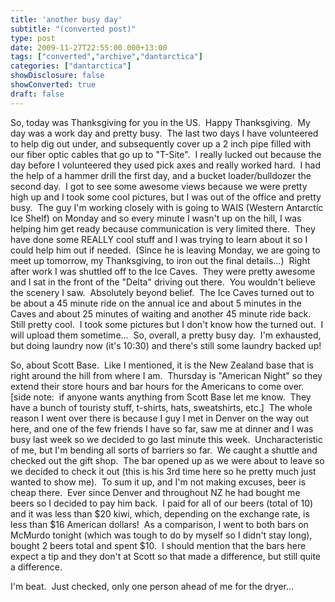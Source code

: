 ```yaml
---
title: 'another busy day'
subtitle: "(converted post)"
type: post
date: 2009-11-27T22:55:00.000+13:00
tags: ["converted","archive","dantarctica"]
categories: ["dantarctica"]
showDisclosure: false
showConverted: true
draft: false
---
```


So, today was Thanksgiving for you in the US.  Happy Thanksgiving.  My day was a work day and pretty busy.  The last two days I have volunteered to help dig out under, and subsequently cover up a 2 inch pipe filled with our fiber optic cables that go up to "T-Site".  I really lucked out because the day before I volunteered they used pick axes and really worked hard.  I had the help of a hammer drill the first day, and a bucket loader/bulldozer the second day.  I got to see some awesome views because we were pretty high up and I took some cool pictures, but I was out of the office and pretty busy.  The guy I'm working closely with is going to WAIS (Western Antarctic Ice Shelf) on Monday and so every minute I wasn't up on the hill, I was helping him get ready because communication is very limited there.  They have done some REALLY cool stuff and I was trying to learn about it so I could help him out if needed.  (Since he is leaving Monday, we are going to meet up tomorrow, my Thanksgiving, to iron out the final details...)  Right after work I was shuttled off to the Ice Caves.  They were pretty awesome and I sat in the front of the "Delta" driving out there.  You wouldn't believe the scenery I saw.  Absolutely beyond belief.  The Ice Caves turned out to be about a 45 minute ride on the annual ice and about 5 minutes in the Caves and about 25 minutes of waiting and another 45 minute ride back.  Still pretty cool.  I took some pictures but I don't know how the turned out.  I will upload them sometime...  So, overall, a pretty busy day.  I'm exhausted, but doing laundry now (it's 10:30) and there's still some laundry backed up!  
  
So, about Scott Base.  Like I mentioned, it is the New Zealand base that is right around the hill from where I am.  Thursday is "American Night" so they extend their store hours and bar hours for the Americans to come over.  \[side note:  if anyone wants anything from Scott Base let me know.  They have a bunch of touristy stuff, t-shirts, hats, sweatshirts, etc.\]  The whole reason I went over there is because I guy I met in Denver on the way out here, and one of the few friends I have so far, saw me at dinner and I was busy last week so we decided to go last minute this week.  Uncharacteristic of me, but I'm bending all sorts of barriers so far.  We caught a shuttle and checked out the gift shop.  The bar opened up as we were about to leave so we decided to check it out (this is his 3rd time here so he pretty much just wanted to show me).  To sum it up, and I'm not making excuses, beer is cheap there.  Ever since Denver and throughout NZ he had bought me beers so I decided to pay him back.  I paid for all of our beers (total of 10) and it was less than $20 kiwi, which, depending on the exchange rate, is less than $16 American dollars!  As a comparison, I went to both bars on McMurdo tonight (which was tough to do by myself so I didn't stay long), bought 2 beers total and spent $10.  I should mention that the bars here expect a tip and they don't at Scott so that made a difference, but still quite a difference.  
  
I'm beat.  Just checked, only one person ahead of me for the dryer...